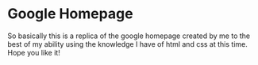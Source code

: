 # Google Homepage

So basically this is a replica of the google homepage created by me to the best of my ability using the knowledge I have of html and css at this time.
Hope you like it!
